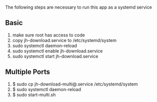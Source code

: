 
The following steps are necessary to run this app as a systemd service

Basic
-----

1. make sure root has access to code
2. copy jh-download.service to /etc/systemd/system
3. sudo systemctl daemon-reload
4. sudo systemctl enable jh-download.service
5. sudo systemctl start jh-download.service

Multiple Ports
--------------
1. $ sudo cp jh-download-multi@.service /etc/systemd/system
2. $ sudo systemctl daemon-reload
3. $ sudo start-multi.sh

